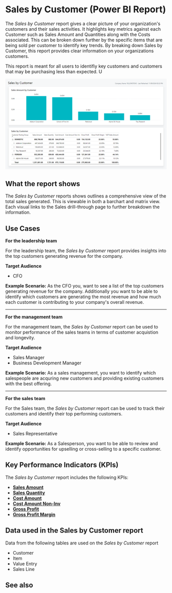 # Sales by Customer (Power BI Report)

The _Sales by Customer_ report gives a clear picture of your organization's customers and their sales activities. It highlights key metrics against each Customer such as Sales Amount and Quantities along with the Costs associated. This can be broken down further by the specific items that are being sold per customer to identify key trends. By breaking down Sales by Customer, this report provides clear information on your organizations customers.

This report is meant for all users to identifiy key customers and customers that may be purchasing less than expected. U

![Sales by Customer screenshot](/business-central/media/sales/sales-by-customer.png "Sales by Customer - Screenshot")

## What the report shows

The *Sales by Customer* reports shows outlines a comprehensive view of the total sales generated. This is viewable in both a barchart and matrix view. Each visual links to the Sales drill-through page to further breakdown the information.


## Use Cases

**For the leadership team**

For the leadership team, the *Sales by Customer* report provides insights into the top customers generating revenue for the company. 

**Target Audience**

- CFO

**Example Scenario:** As the CFO you, want to see a list of the top customers generating revenue for the company. Additionally you want to be able to identify which customers are generating the most revenue and how much each customer is contributing to your company's overall revenue.

---

**For the management team**

For the management team, the *Sales by Customer* report can be used to monitor performance of the sales teams in terms of customer acquistion and longevity.

**Target Audience**

- Sales Manager
- Business Development Manager

**Example Scenario:** As a sales management, you want to identify which salespeople are acquring new customers and providing existing customers with the best offering.

---

**For the sales team**

For the Sales team, the *Sales by Customer* report can be used to track their customers and identify their top performing customers. 

**Target Audience**

- Sales Representative

**Example Scenario:** As a Salesperson, you want to be able to review and identify opportunities for upselling or cross-selling to a specific customer.

## Key Performance Indicators (KPIs)

The _Sales by Customer_ report includes the following KPIs:

- [**Sales Amount**](https://github.com/microsoft/Project-Yellowstone-Documentation/blob/main/business-central/sales/sales-kpi.md#sales-amount)
- [**Sales Quantity**](https://github.com/microsoft/Project-Yellowstone-Documentation/blob/main/business-central/sales/sales-kpi.md#sales-quantity)
- [**Cost Amount**](https://github.com/microsoft/Project-Yellowstone-Documentation/blob/main/business-central/sales/sales-kpi.md#cost-amount)
- [**Cost Amount Non-Inv**](https://github.com/microsoft/Project-Yellowstone-Documentation/blob/main/business-central/sales/sales-kpi.md#cost-amount-non-inv)
- [**Gross Profit**](https://github.com/microsoft/Project-Yellowstone-Documentation/blob/main/business-central/sales/sales-kpi.md#gross-profit)
- [**Gross Profit Margin**](https://github.com/microsoft/Project-Yellowstone-Documentation/blob/main/business-central/sales/sales-kpi.md#gross-profit-margin)

## Data used in the Sales by Customer report

Data from the following tables are used on the *Sales by Customer* report
- Customer
- Item
- Value Entry
- Sales Line

## See also
